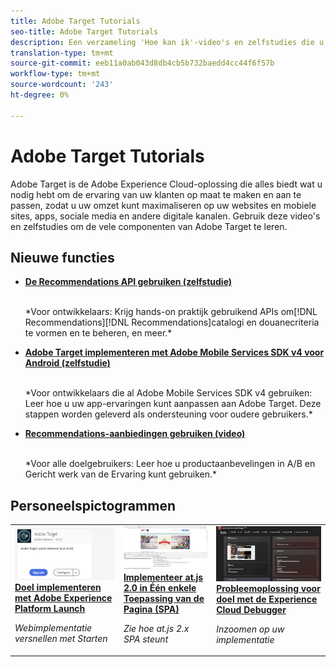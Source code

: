 ```yaml
---
title: Adobe Target Tutorials
seo-title: Adobe Target Tutorials
description: Een verzameling 'Hoe kan ik'-video's en zelfstudies die u tot energiegebruiker van Adobe Target maken
translation-type: tm+mt
source-git-commit: eeb11a0ab043d8db4cb5b732baedd4cc44f6f57b
workflow-type: tm+mt
source-wordcount: '243'
ht-degree: 0%

---
```



# Adobe Target Tutorials

Adobe Target is de Adobe Experience Cloud-oplossing die alles biedt wat u nodig hebt om de ervaring van uw klanten op maat te maken en aan te passen, zodat u uw omzet kunt maximaliseren op uw websites en mobiele sites, apps, sociale media en andere digitale kanalen. Gebruik deze video&#39;s en zelfstudies om de vele componenten van Adobe Target te leren.

## Nieuwe functies

* **[De Recommendations API gebruiken (zelfstudie)](recommendations-api-tutorial/recs-api-overview.md)**

   <br>
   *Voor ontwikkelaars: Krijg hands-on praktijk gebruikend APIs om[!DNL Recommendations][!DNL Recommendations]catalogi en douanecriteria te vormen en te beheren, en meer.*

* **[Adobe Target implementeren met Adobe Mobile Services SDK v4 voor Android (zelfstudie)](mobile-v4/overview.md)**

   <br>
   *Voor ontwikkelaars die al Adobe Mobile Services SDK v4 gebruiken: Leer hoe u uw app-ervaringen kunt aanpassen aan Adobe Target. Deze stappen worden geleverd als ondersteuning voor oudere gebruikers.<!-- Concepts learned here are also applicable to Adobe Experience Platform Mobile SDK (v5).-->*

* **[Recommendations-aanbiedingen gebruiken (video)](recommendations/use-recommendations-offers.md)**

   <br>
   *Voor alle doelgebruikers: Leer hoe u productaanbevelingen in A/B en Gericht werk van de Ervaring kunt gebruiken.*

<!--
* **[Create a Recommendations Activity (Video)](recommendations/create-a-recommendations-activity.md)**
    <br>
    *Recommend products to your customers at scale with this Premium feature.* -->

## Personeelspictogrammen

<table>
<tr>
  <td>
    <a href="https://docs.adobe.com/content/help/en/experience-cloud/implementing-in-websites-with-launch/implement-solutions/target.html">
      <img alt="Doel implementeren met Adobe Experience Platform Launch" src="assets/launch_referencearchitectureguides.png" />
    </a>
    <div>
      <a href="https://docs.adobe.com/content/help/en/experience-cloud/implementing-in-websites-with-launch/implement-solutions/target.html">
    <strong>Doel implementeren met Adobe Experience Platform Launch</strong>
    </a>
    </div>
    <p>
    <em>Webimplementatie versnellen met Starten</em>
    <p>
  </td>
  <td>
    <a href="implementation/implement-atjs-20-in-a-single-page-application.md">
      <img alt="Implementeer at.js 2.0 in Één enkele Toepassing van de Pagina (SPA)" src="assets/implementing_adobetargetsatjs20inasinglepageapplicationspa.png" />
    </a>
    <div>
      <a href="implementation/implement-atjs-20-in-a-single-page-application.md">
    <strong>Implementeer at.js 2.0 in Één enkele Toepassing van de Pagina (SPA)</strong>
    </a>
    </div>
    <p>
    <em>Zie hoe at.js 2.x SPA steunt</em>
    <p>
  </td>
  <td>
    <a href="troubleshooting/troubleshoot-with-the-experience-cloud-debugger.md">
      <img alt="Probleemoplossing voor doel met de Experience Cloud Debugger" src="assets/using_the_experienceclouddebuggerwithadobetarget.png" />
    </a>
    <div>
      <a href="troubleshooting/troubleshoot-with-the-experience-cloud-debugger.md">
    <strong>Probleemoplossing voor doel met de Experience Cloud Debugger</strong>
    </a>
    </div>
    <p>
    <em>Inzoomen op uw implementatie</em>
    <p>
  </td>
</tr>
</table>
